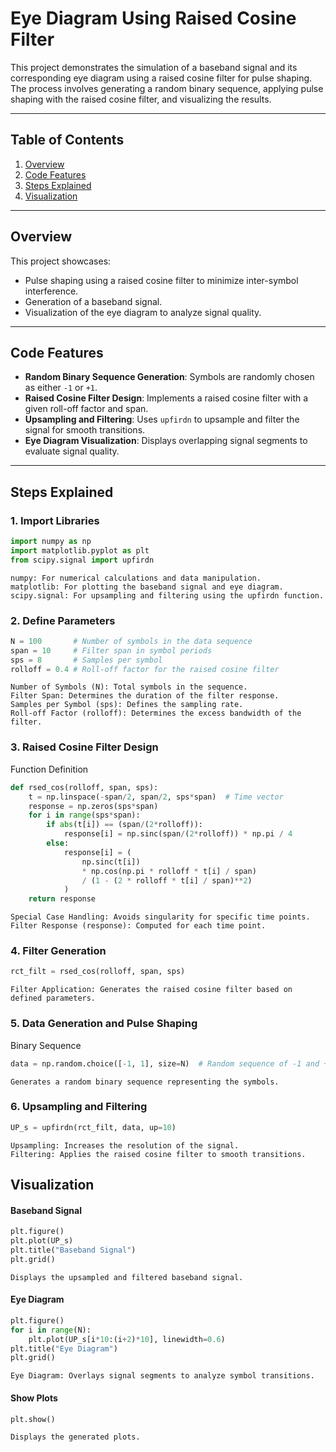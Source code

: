 # Eye Diagram Using Raised Cosine Filter

This project demonstrates the simulation of a baseband signal and its corresponding eye diagram using a raised cosine filter for pulse shaping. The process involves generating a random binary sequence, applying pulse shaping with the raised cosine filter, and visualizing the results.

---

## Table of Contents
1. [Overview](#overview)
2. [Code Features](#code-features)
3. [Steps Explained](#steps-explained)
4. [Visualization](#visualization)

---

## Overview
This project showcases:
- Pulse shaping using a raised cosine filter to minimize inter-symbol interference.
- Generation of a baseband signal.
- Visualization of the eye diagram to analyze signal quality.

---

## Code Features
- **Random Binary Sequence Generation**: Symbols are randomly chosen as either `-1` or `+1`.
- **Raised Cosine Filter Design**: Implements a raised cosine filter with a given roll-off factor and span.
- **Upsampling and Filtering**: Uses `upfirdn` to upsample and filter the signal for smooth transitions.
- **Eye Diagram Visualization**: Displays overlapping signal segments to evaluate signal quality.

---

## Steps Explained

### 1. Import Libraries
```python
import numpy as np
import matplotlib.pyplot as plt
from scipy.signal import upfirdn
```
    numpy: For numerical calculations and data manipulation.
    matplotlib: For plotting the baseband signal and eye diagram.
    scipy.signal: For upsampling and filtering using the upfirdn function.

### 2. Define Parameters
```python
N = 100       # Number of symbols in the data sequence
span = 10     # Filter span in symbol periods
sps = 8       # Samples per symbol
rolloff = 0.4 # Roll-off factor for the raised cosine filter
```
    Number of Symbols (N): Total symbols in the sequence.
    Filter Span: Determines the duration of the filter response.
    Samples per Symbol (sps): Defines the sampling rate.
    Roll-off Factor (rolloff): Determines the excess bandwidth of the filter.

### 3. Raised Cosine Filter Design
Function Definition
```python
def rsed_cos(rolloff, span, sps):
    t = np.linspace(-span/2, span/2, sps*span)  # Time vector
    response = np.zeros(sps*span)
    for i in range(sps*span):
        if abs(t[i]) == (span/(2*rolloff)):
            response[i] = np.sinc(span/(2*rolloff)) * np.pi / 4
        else:
            response[i] = (
                np.sinc(t[i]) 
                * np.cos(np.pi * rolloff * t[i] / span) 
                / (1 - (2 * rolloff * t[i] / span)**2)
            )
    return response
```
    Special Case Handling: Avoids singularity for specific time points.
    Filter Response (response): Computed for each time point.

### 4. Filter Generation
```python
rct_filt = rsed_cos(rolloff, span, sps)
```
    Filter Application: Generates the raised cosine filter based on defined parameters.

### 5. Data Generation and Pulse Shaping
Binary Sequence
```python
data = np.random.choice([-1, 1], size=N)  # Random sequence of -1 and +1
```
    Generates a random binary sequence representing the symbols.

### 6. Upsampling and Filtering
```python
UP_s = upfirdn(rct_filt, data, up=10)
```
    Upsampling: Increases the resolution of the signal.
    Filtering: Applies the raised cosine filter to smooth transitions.

## Visualization
#### Baseband Signal
```python
plt.figure()
plt.plot(UP_s)
plt.title("Baseband Signal")
plt.grid()
```
    Displays the upsampled and filtered baseband signal.

#### Eye Diagram
```python
plt.figure()
for i in range(N):
    plt.plot(UP_s[i*10:(i+2)*10], linewidth=0.6)
plt.title("Eye Diagram")
plt.grid()
```
    Eye Diagram: Overlays signal segments to analyze symbol transitions.

#### Show Plots
```python
plt.show()
```
    Displays the generated plots.

